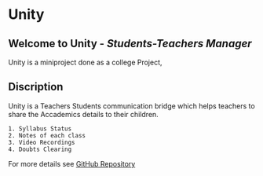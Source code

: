 # Unity


## Welcome to Unity - _Students-Teachers Manager_

Unity is a miniproject done as a college Project,


## Discription

Unity is a Teachers Students communication bridge which helps teachers to share the Accademics details to their children. 
    
    1. Syllabus Status 
    2. Notes of each class
    3. Video Recordings
    4. Doubts Clearing




For more details see [GitHub Repository](https://github.com/Unity-Miniproject/Unity/)